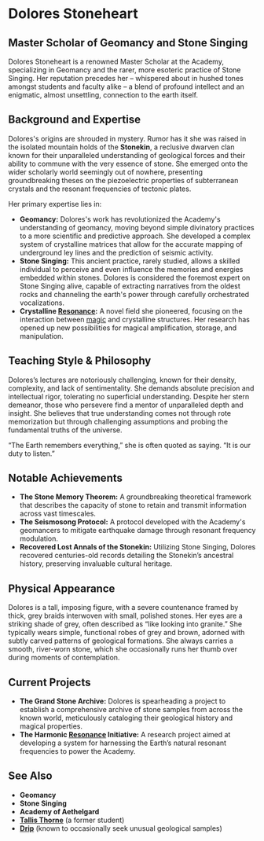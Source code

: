 # Dolores Stoneheart

## Master Scholar of Geomancy and Stone Singing

Dolores Stoneheart is a renowned Master Scholar at the Academy, specializing in Geomancy and the rarer, more esoteric practice of Stone Singing. Her reputation precedes her – whispered about in hushed tones amongst students and faculty alike – a blend of profound intellect and an enigmatic, almost unsettling, connection to the earth itself.

## Background and Expertise

Dolores's origins are shrouded in mystery. Rumor has it she was raised in the isolated mountain holds of the **Stonekin**, a reclusive dwarven clan known for their unparalleled understanding of geological forces and their ability to commune with the very essence of stone. She emerged onto the wider scholarly world seemingly out of nowhere, presenting groundbreaking theses on the piezoelectric properties of subterranean crystals and the resonant frequencies of tectonic plates.  

Her primary expertise lies in:

*   **Geomancy:** Dolores's work has revolutionized the Academy's understanding of geomancy, moving beyond simple divinatory practices to a more scientific and predictive approach. She developed a complex system of crystalline matrices that allow for the accurate mapping of underground ley lines and the prediction of seismic activity.
*   **Stone Singing:**  This ancient practice, rarely studied, allows a skilled individual to perceive and even influence the memories and energies embedded within stones.  Dolores is considered the foremost expert on Stone Singing alive, capable of extracting narratives from the oldest rocks and channeling the earth's power through carefully orchestrated vocalizations.
*   **Crystalline [Resonance](/structure/mechanic/resonance.md):**  A novel field she pioneered, focusing on the interaction between [magic](/structure/mechanic/magic.md) and crystalline structures. Her research has opened up new possibilities for magical amplification, storage, and manipulation.

## Teaching Style & Philosophy

Dolores’s lectures are notoriously challenging, known for their density, complexity, and lack of sentimentality. She demands absolute precision and intellectual rigor, tolerating no superficial understanding. Despite her stern demeanor, those who persevere find a mentor of unparalleled depth and insight. She believes that true understanding comes not through rote memorization but through challenging assumptions and probing the fundamental truths of the universe.

“The Earth remembers everything,” she is often quoted as saying. “It is our duty to listen.”

## Notable Achievements

*   **The Stone Memory Theorem:** A groundbreaking theoretical framework that describes the capacity of stone to retain and transmit information across vast timescales.
*   **The Seismosong Protocol:** A protocol developed with the Academy's geomancers to mitigate earthquake damage through resonant frequency modulation.
*   **Recovered Lost Annals of the Stonekin:** Utilizing Stone Singing, Dolores recovered centuries-old records detailing the Stonekin’s ancestral history, preserving invaluable cultural heritage.

## Physical Appearance

Dolores is a tall, imposing figure, with a severe countenance framed by thick, grey braids interwoven with small, polished stones. Her eyes are a striking shade of grey, often described as “like looking into granite.” She typically wears simple, functional robes of grey and brown, adorned with subtly carved patterns of geological formations. She always carries a smooth, river-worn stone, which she occasionally runs her thumb over during moments of contemplation.

## Current Projects

*   **The Grand Stone Archive:** Dolores is spearheading a project to establish a comprehensive archive of stone samples from across the known world, meticulously cataloging their geological history and magical properties.
*   **The Harmonic [Resonance](/structure/mechanic/resonance.md) Initiative:** A research project aimed at developing a system for harnessing the Earth’s natural resonant frequencies to power the Academy.

## See Also

*   **Geomancy**
*   **Stone Singing**
*   **Academy of Aethelgard**
*   **[Tallis Thorne](/generated/hero/character/tallis-thorne.md)** (a former student)
*   **[Drip](/geography/settlement/city/city-of-or/shop/the-cauldron-lottery/drip.md)** (known to occasionally seek unusual geological samples)
